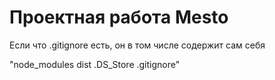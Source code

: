 # Проектная работа Mesto

Если что .gitignore есть, он в том числе содержит сам себя

"node_modules
dist
.DS_Store
.gitignore"